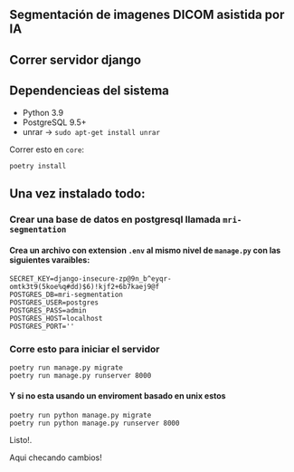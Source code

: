 ## Segmentación de imagenes DICOM asistida por IA

## Correr servidor django

## Dependencieas del sistema

- Python 3.9
- PostgreSQL 9.5+
- unrar -> `sudo apt-get install unrar`

Correr esto en `core`:

`poetry install`

## Una vez instalado todo:

### Crear una base de datos en postgresql llamada `mri-segmentation`

#### Crea un archivo con extension `.env` al mismo nivel de `manage.py` con las siguientes varaibles:

```
SECRET_KEY=django-insecure-zp@9n_b^eyqr-omtk3t9(5koe%q#dd)$6)!kjf2+6b7kaej9@f
POSTGRES_DB=mri-segmentation
POSTGRES_USER=postgres
POSTGRES_PASS=admin
POSTGRES_HOST=localhost
POSTGRES_PORT=''
```
### Corre esto para iniciar el servidor

```
poetry run manage.py migrate
poetry run manage.py runserver 8000
```

#### Y si no esta usando un enviroment basado en unix estos

```
poetry run python manage.py migrate
poetry run python manage.py runserver 8000
```

Listo!.

Aqui checando cambios! 
